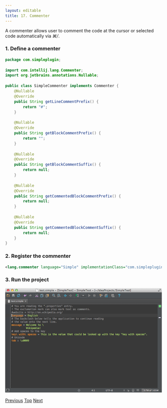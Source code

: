 ```yaml
---
layout: editable
title: 17. Commenter
---
```


A commenter allows user to comment the code at the cursor or selected code automatically via *⌘/*.

### 1. Define a commenter

```java
package com.simpleplugin;

import com.intellij.lang.Commenter;
import org.jetbrains.annotations.Nullable;

public class SimpleCommenter implements Commenter {
    @Nullable
    @Override
    public String getLineCommentPrefix() {
        return "#";
    }

    @Nullable
    @Override
    public String getBlockCommentPrefix() {
        return "";
    }

    @Nullable
    @Override
    public String getBlockCommentSuffix() {
        return null;
    }

    @Nullable
    @Override
    public String getCommentedBlockCommentPrefix() {
        return null;
    }

    @Nullable
    @Override
    public String getCommentedBlockCommentSuffix() {
        return null;
    }
}
```

### 2. Register the commenter

```xml
<lang.commenter language="Simple" implementationClass="com.simpleplugin.SimpleCommenter"/>
```

### 3. Run the project

![Commenter](img/commenter.png)

[Previous](code_style_settings.html)
[Top](cls_support.html)
[Next](quick_fix.html)

